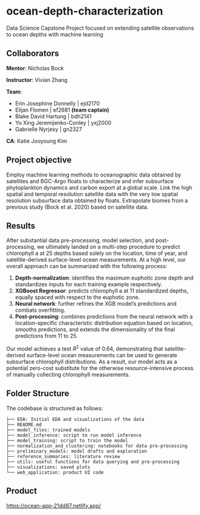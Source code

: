 # ocean-depth-characterization
Data Science Capstone Project focused on extending satellite observations to ocean depths with machine learning

## Collaborators

**Mentor**: Nicholas Bock

**Instructor**: Vivian Zhang

**Team**:
- Erin Josephine Donnelly | ejd2170
- Elijan Flomen | ef2681 **(team captain)**
- Blake David Hartung | bdh2141
- Yo Xing Jeremijenko-Conley | yxj2000
- Gabrielle Nyrjesy | gn2327

**CA**: Katie Jooyoung Kim

## Project objective

Employ machine learning methods to oceanographic data obtained by satellites and BGC-Argo floats to characterize and infer subsurface phytoplankton dynamics and carbon export at a global scale. Link the high spatial and temporal resolution satellite data with the very low spatial resolution subsurface data obtained by floats. Extrapolate biomes from a previous study (Bock et al. 2020) based on satellite data.


## Results
After substantial data pre-processing, model selection, and post-processing, we ultimately landed on a multi-step procedure to predict chlorophyll a at 25 depths based solely on the location, time of year, and satellite-derived surface-level ocean measurements. At a high level, our overall approach can be summarized with the following process:

1. **Depth-normalization**: identifies the maximum euphotic zone depth and standardizes inputs for each training example respectively.
2. **XGBoost Regressor**: predicts chlorophyll a at 11 standardized depths, equally spaced with respect to the euphotic zone.
3. **Neural network**: further refines the XGB model’s predictions and combats overfitting.
4. **Post-processing**: combines predictions from the neural network with a location-specific characteristic distribution equation based on location, smooths predictions, and extends the dimensionality of the final predictions from 11 to 25. 

Our model achieves a test $R^2$ value of 0.64, demonstrating that satellite-derived surface-level ocean measurements can be used to generate subsurface chlorophyll distributions. As a result, our model acts as a potential zero-cost substitute for the otherwise resource-intensive process of manually collecting chlorophyll measurements. 

## Folder Structure

The codebase is structured as follows:

```
├── EDA: Initial EDA and visualizations of the data
├── README.md
├── model_files: trained models
├── model_inference: script to run model inference
├── model_training: script to train the model
├── normalization_and_clustering: notebooks for data pre-processing
├── preliminary_models: model drafts and exploration
├── reference_summaries: literature review
├── utils: useful functions for data querying and pre-processing
├── visualizations: saved plots
└── web_application: product UI code
```

## Product
https://ocean-app-21dd87.netlify.app/
